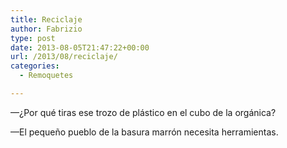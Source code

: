 ```yaml
---
title: Reciclaje
author: Fabrizio
type: post
date: 2013-08-05T21:47:22+00:00
url: /2013/08/reciclaje/
categories:
  - Remoquetes

---
```

—¿Por qué tiras ese trozo de plástico en el cubo de la orgánica?

—El pequeño pueblo de la basura marrón necesita herramientas.